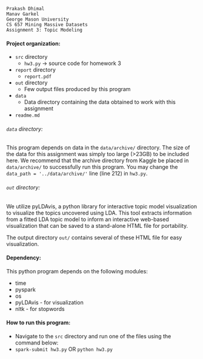 ```
Prakash Dhimal
Manav Garkel
George Mason University
CS 657 Mining Massive Datasets
Assignment 3: Topic Modeling
```

#### Project organization:
  * `src` directory
    * `hw3.py` -> source code for homework 3
  * `report` directory
    * `report.pdf`
  * `out` directory
    * Few output files produced by this program
  * `data`
    * Data directory containing the data obtained to work with this assignment
  * `readme.md`

###### `data` directory:
This program depends on data in the `data/archive/` directory. The size of the data for this assignment
was simply too large (>23GB) to be included here. We recommend that the archive directory from Kaggle be placed
in `data/archive/` to successfully run this program. You may change the `data_path = '../data/archive/'` line
(line 212) in `hw3.py`.

###### `out` directory:
We utilize pyLDAvis, a python library for interactive topic model visualization to visualize the topics uncovered using LDA.
This tool extracts information from a fitted LDA topic model to inform an interactive web-based
visualization that can be saved to a stand-alone HTML file for portability.

The output directory `out/` contains several of these HTML file for easy visualization.


#### Dependency:
This python program depends on the following modules:
  * time
  * pyspark
  * os
  * pyLDAvis - for visualization
  * nltk - for stopwords


#### How to run this program:
  * Navigate to the `src` directory and run one of the files using the command below:
  * `spark-submit hw3.py` OR `python hw3.py`


